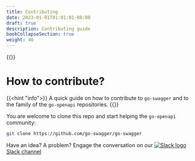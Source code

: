 ```yaml
---
title: Contributing
date: 2023-01-01T01:01:01-08:00
draft: true
description: Contributing guide
bookCollapseSection: true
weight: 40
---
```

{{<forkme url="https://github.com/go-swagger/go-swagger/fork">}}

# How to contribute?

{{<hint "info">}}
A quick guide on how to contribute to `go-swagger` and to the family of the `go-openapi` repositories.
{{</hint>}}

You are welcome to clone this repo and start helping the `go-openapi` community:
```sh
git clone https://github.com/go-swagger/go-swagger
```

Have an idea? A problem? Engage the conversation on our [![Slack logo](../slack.png) Slack channel](https://goswagger.slack.com)
